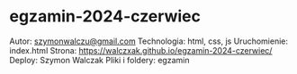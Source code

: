 # egzamin-2024-czerwiec
Autor: szymonwalczu@gmail.com
Technologia: html, css, js
Uruchomienie: index.html
Strona: https://walczxak.github.io/egzamin-2024-czerwiec/
Deploy: Szymon Walczak
Pliki i foldery: egzamin
